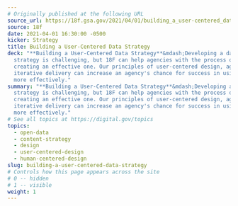 ```yaml
---
# Originally published at the following URL
source_url: https://18f.gsa.gov/2021/04/01/building_a_user-centered_data_strategy/
source: 18f
date: 2021-04-01 16:30:00 -0500
kicker: Strategy
title: Building a User-Centered Data Strategy
deck: "**Building a User-Centered Data Strategy**&mdash;Developing a data
  strategy is challenging, but 18F can help agencies with the process of
  creating an effective one. Our principles of user-centered design, agile, and
  iterative delivery can increase an agency's chance for success in using data
  more effectively."
summary: "**Building a User-Centered Data Strategy**&mdash;Developing a data
  strategy is challenging, but 18F can help agencies with the process of
  creating an effective one. Our principles of user-centered design, agile, and
  iterative delivery can increase an agency's chance for success in using data
  more effectively."
# See all topics at https://digital.gov/topics
topics:
  - open-data
  - content-strategy
  - design
  - user-centered-design
  - human-centered-design
slug: building-a-user-centered-data-strategy
# Controls how this page appears across the site
# 0 -- hidden
# 1 -- visible
weight: 1
---
```

